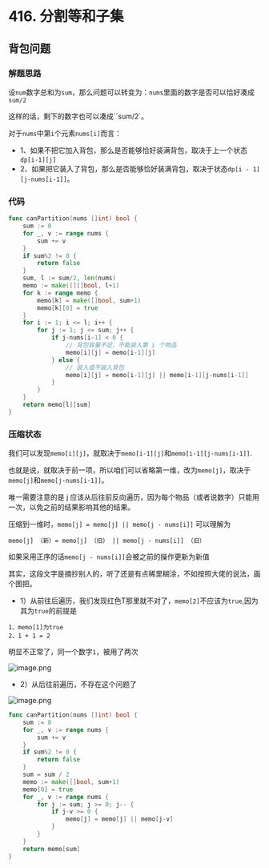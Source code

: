 # 416. 分割等和子集
## 背包问题
### 解题思路
设``num``数字总和为``sum``，那么问题可以转变为：``nums``里面的数字是否可以恰好凑成``sum/2``

这样的话，剩下的数字也可以凑成``sum/2`。

对于``nums``中第``i``个元素``nums[i]``而言：
* 1、如果不把它加入背包，那么是否能够恰好装满背包，取决于上一个状态``dp[i-1][j]``
* 2、如果把它装入了背包，那么是否能够恰好装满背包，取决于状态``dp[i - 1][j-nums[i-1]]``。


### 代码

```go
func canPartition(nums []int) bool {
	sum := 0
	for _, v := range nums {
		sum += v
	}
	if sum%2 != 0 {
		return false
	}
	sum, l := sum/2, len(nums)
	memo := make([][]bool, l+1)
	for k := range memo {
		memo[k] = make([]bool, sum+1)
		memo[k][0] = true
	}
	for i := 1; i <= l; i++ {
		for j := 1; j <= sum; j++ {
			if j-nums[i-1] < 0 {
				// 背包容量不足，不能装入第 i 个物品
				memo[i][j] = memo[i-1][j]
			} else {
				// 装入或不装入背包
				memo[i][j] = memo[i-1][j] || memo[i-1][j-nums[i-1]]
			}
		}
	}
	return memo[l][sum]
}
```

### 压缩状态
我们可以发现``memo[i][j]``，就取决于``memo[i-1][j]``和``memo[i-1][j-nums[i-1]]``.

也就是说，就取决于前一项，所以咱们可以省略第一维，改为``memo[j]``，取决于``memo[j]``和``memo[j-nums[i-1]]``。

唯一需要注意的是 j 应该从后往前反向遍历，因为每个物品（或者说数字）只能用一次，以免之前的结果影响其他的结果。

压缩到一维时，``memo[j] = memo[j] || memo[j - nums[i]]`` 可以理解为
```
memo[j] （新）= memo[j] （旧） || memo[j - nums[i]] （旧）
```
如果采用正序的话``memo[j - nums[i]]``会被之前的操作更新为新值

其实，这段文字是摘抄别人的，听了还是有点稀里糊涂，不如按照大佬的说法，画个图把。

* 1）从前往后遍历，我们发现红色T那里就不对了，``memo[2]``不应该为``true``,因为其为``true``的前提是
```
1、memo[1]为true
2、1 + 1 = 2
```
明显不正常了，同一个数字``1``，被用了两次

![image.png](https://pic.leetcode-cn.com/750c327e124fc9815a85bbee9e03f693a23d366daaf9d403c7d2ddebd544c33e-image.png)

* 2）从后往前遍历，不存在这个问题了

![image.png](https://pic.leetcode-cn.com/3cabc009adf48ce6cf6c202f9ef5d1c9bd847b411d7138fff04687d529225400-image.png)

```go
func canPartition(nums []int) bool {
	sum := 0
	for _, v := range nums {
		sum += v
	}
	if sum%2 != 0 {
		return false
	}
	sum = sum / 2
	memo := make([]bool, sum+1)
	memo[0] = true
	for _, v := range nums {
		for j := sum; j >= 0; j-- {
			if j-v >= 0 {
				memo[j] = memo[j] || memo[j-v]
			}
		}
	}
	return memo[sum]
}
```
